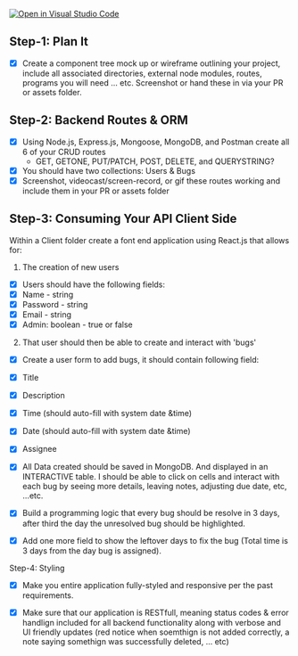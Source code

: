 [![Open in Visual Studio Code](https://classroom.github.com/assets/open-in-vscode-f059dc9a6f8d3a56e377f745f24479a46679e63a5d9fe6f495e02850cd0d8118.svg)](https://classroom.github.com/online_ide?assignment_repo_id=6622633&assignment_repo_type=AssignmentRepo)

## Step-1: Plan It
- [x] Create a component tree mock up or wireframe outlining your project, include all associated 
directories, external node modules, routes, programs you will need ... etc. Screenshot or hand these 
in via your PR or assets folder.

## Step-2: Backend Routes & ORM
- [x] Using Node.js, Express.js, Mongoose, MongoDB, and Postman create all 6 of your CRUD routes
    - GET, GETONE, PUT/PATCH, POST, DELETE, and QUERYSTRING?
- [x] You should have two collections: Users & Bugs
- [x] Screenshot, videocast/screen-record, or gif these routes working and include them in your PR or assets folder

## Step-3: Consuming Your API Client Side
Within a Client folder create a font end application using React.js that allows for:

1) The creation of new users
- [x] Users should have the following fields:
- [x] Name - string
- [x] Password - string
- [x] Email - string
- [x] Admin: boolean - true or false

2) That user should then be able to create and interact with 'bugs'
- [x] Create a user form to add bugs, it should contain following field:
- [x] Title
- [x] Description
- [x] Time (should auto-fill with system date &time)
- [x] Date (should auto-fill with system date &time)
- [x] Assignee

- [x] All Data created should be saved in MongoDB. And displayed in an INTERACTIVE table. I should be able to click on cells and interact with each bug
by seeing more details, leaving notes, adjusting due date, etc, ...etc.
- [x] Build a programming logic that every bug should be resolve in 3 days, after third the day the unresolved bug should be highlighted.
- [x] Add one more field to show the leftover days to fix the bug (Total time is 3 days from the day bug is assigned).

Step-4: Styling
- [x] Make you entire application fully-styled and responsive per the past requirements.

- [x] Make sure that our application is RESTfull, meaning status codes & error handlign included for all
backend functionality along with verbose and UI friendly updates (red notice when soemthign is
not added correctly, a note saying somethign was successfully deleted, ... etc)
